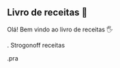 ## Livro de receitas :baby_chick:

Olá! Bem vindo ao livro de receitas :raised_hand_with_fingers_splayed:

. Strogonoff receitas

.pra